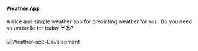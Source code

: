 #### Weather App 
A nice and simple weather app for predicting weather for you. Do you need an umbrelle for today ☔😉?

![Weather-app-Development](https://github.com/user-attachments/assets/c31b85b0-d32e-4b79-b903-05919477d1e6)
